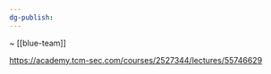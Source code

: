 ```yaml
---
dg-publish:
---
```

~ [[blue-team]] 

https://academy.tcm-sec.com/courses/2527344/lectures/55746629

